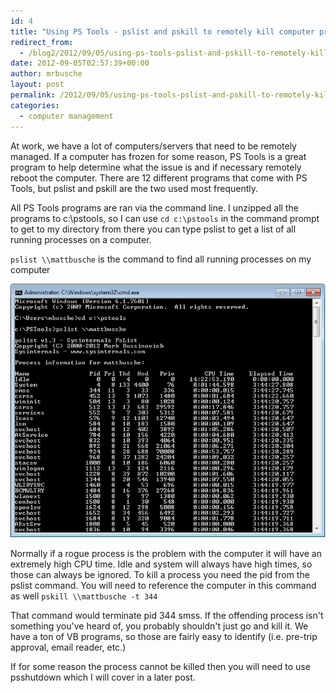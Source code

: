 ```yaml
---
id: 4
title: "Using PS Tools - pslist and pskill to remotely kill computer processes"
redirect_from:
  - /blog2/2012/09/05/using-ps-tools-pslist-and-pskill-to-remotely-kill-computer-processes/
date: 2012-09-05T02:57:39+00:00
author: mrbusche
layout: post
permalink: /2012/09/05/using-ps-tools-pslist-and-pskill-to-remotely-kill-computer-processes/
categories:
  - computer management
---
```


At work, we have a lot of computers/servers that need to be remotely managed. If a computer has frozen for some reason, PS Tools <a />is a great program to help determine what the issue is and if necessary remotely reboot the computer. There are 12 different programs that come with PS Tools, but pslist and pskill are the two used most frequently.</p>

All PS Tools programs are ran via the command line. I unzipped all the programs to c:\pstools, so I can use `cd c:\pstools` in the command prompt to get to my directory from there you can type pslist to get a list of all running processes on a computer.

`pslist \\mattbusche` is the command to find all running processes on my computer

 <img src="/images/2012/09/pslist.png" alt="pslist" />

Normally if a rogue process is the problem with the computer it will have an extremely high CPU time. Idle and system will always have high times, so those can always be ignored. To kill a process you need the pid from the pslist command. You will need to reference the computer in this command as well `pskill \\mattbusche -t 344`

That command would terminate pid 344 smss. If the offending process isn't something you've heard of, you probably shouldn't just go and kill it. We have a ton of VB programs, so those are fairly easy to identify (i.e. pre-trip approval, email reader, etc.)

If for some reason the process cannot be killed then you will need to use psshutdown which I will cover in a later post.
